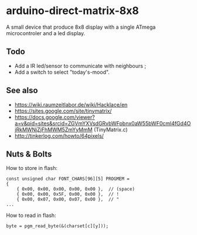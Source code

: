 arduino-direct-matrix-8x8
=========================

A small device that produce 8x8 display with a single ATmega microcontroler and a led display.

Todo
----
* Add a IR led/sensor to communicate with neighbours ;
* Add a switch to select "today's-mood".

See also
--------
* https://wiki.raumzeitlabor.de/wiki/Hacklace/en
* https://sites.google.com/site/tinymatrix/
* https://docs.google.com/viewer?a=v&pid=sites&srcid=ZGVmYXVsdGRvbWFpbnx0aW55bWF0cml4fGd4OjRkMWNjZjFhMWM5ZmYyMmM (TinyMatrix.c)
* http://tinkerlog.com/howto/64pixels/

Nuts & Bolts
--------------
How to store in flash:

	const unsigned char FONT_CHARS[96][5] PROGMEM =
	{
		{ 0x00, 0x00, 0x00, 0x00, 0x00 },  // (space)
		{ 0x00, 0x00, 0x5F, 0x00, 0x00 },  // !
		{ 0x00, 0x07, 0x00, 0x07, 0x00 },  // "
	...

How to read in flash:

	byte = pgm_read_byte(&(charset[c][y]));

